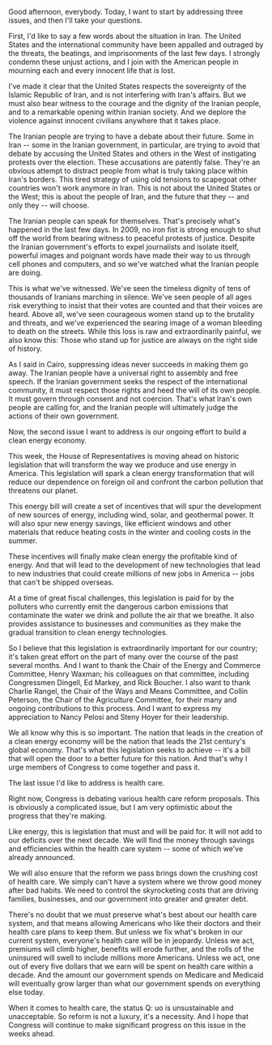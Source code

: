 Good afternoon, everybody. Today, I want to start by addressing three issues, and then I'll take your questions.

First, I'd like to say a few words about the situation in Iran. The United States and the international community have been appalled and outraged by the threats, the beatings, and imprisonments of the last few days. I strongly condemn these unjust actions, and I join with the American people in mourning each and every innocent life that is lost.

I've made it clear that the United States respects the sovereignty of the Islamic Republic of Iran, and is not interfering with Iran's affairs. But we must also bear witness to the courage and the dignity of the Iranian people, and to a remarkable opening within Iranian society. And we deplore the violence against innocent civilians anywhere that it takes place.

The Iranian people are trying to have a debate about their future. Some in Iran -- some in the Iranian government, in particular, are trying to avoid that debate by accusing the United States and others in the West of instigating protests over the election. These accusations are patently false. They're an obvious attempt to distract people from what is truly taking place within Iran's borders. This tired strategy of using old tensions to scapegoat other countries won't work anymore in Iran. This is not about the United States or the West; this is about the people of Iran, and the future that they -- and only they -- will choose.

The Iranian people can speak for themselves. That's precisely what's happened in the last few days. In 2009, no iron fist is strong enough to shut off the world from bearing witness to peaceful protests of justice. Despite the Iranian government's efforts to expel journalists and isolate itself, powerful images and poignant words have made their way to us through cell phones and computers, and so we've watched what the Iranian people are doing.

This is what we've witnessed. We've seen the timeless dignity of tens of thousands of Iranians marching in silence. We've seen people of all ages risk everything to insist that their votes are counted and that their voices are heard. Above all, we've seen courageous women stand up to the brutality and threats, and we've experienced the searing image of a woman bleeding to death on the streets. While this loss is raw and extraordinarily painful, we also know this: Those who stand up for justice are always on the right side of history.

As I said in Cairo, suppressing ideas never succeeds in making them go away. The Iranian people have a universal right to assembly and free speech. If the Iranian government seeks the respect of the international community, it must respect those rights and heed the will of its own people. It must govern through consent and not coercion. That's what Iran's own people are calling for, and the Iranian people will ultimately judge the actions of their own government.

Now, the second issue I want to address is our ongoing effort to build a clean energy economy.

This week, the House of Representatives is moving ahead on historic legislation that will transform the way we produce and use energy in America. This legislation will spark a clean energy transformation that will reduce our dependence on foreign oil and confront the carbon pollution that threatens our planet.

This energy bill will create a set of incentives that will spur the development of new sources of energy, including wind, solar, and geothermal power. It will also spur new energy savings, like efficient windows and other materials that reduce heating costs in the winter and cooling costs in the summer.

These incentives will finally make clean energy the profitable kind of energy. And that will lead to the development of new technologies that lead to new industries that could create millions of new jobs in America -- jobs that can't be shipped overseas.

At a time of great fiscal challenges, this legislation is paid for by the polluters who currently emit the dangerous carbon emissions that contaminate the water we drink and pollute the air that we breathe. It also provides assistance to businesses and communities as they make the gradual transition to clean energy technologies.

So I believe that this legislation is extraordinarily important for our country; it's taken great effort on the part of many over the course of the past several months. And I want to thank the Chair of the Energy and Commerce Committee, Henry Waxman; his colleagues on that committee, including Congressmen Dingell, Ed Markey, and Rick Boucher. I also want to thank Charlie Rangel, the Chair of the Ways and Means Committee, and Collin Peterson, the Chair of the Agriculture Committee, for their many and ongoing contributions to this process. And I want to express my appreciation to Nancy Pelosi and Steny Hoyer for their leadership.

We all know why this is so important. The nation that leads in the creation of a clean energy economy will be the nation that leads the 21st century's global economy. That's what this legislation seeks to achieve -- it's a bill that will open the door to a better future for this nation. And that's why I urge members of Congress to come together and pass it.

The last issue I'd like to address is health care.

Right now, Congress is debating various health care reform proposals. This is obviously a complicated issue, but I am very optimistic about the progress that they're making.

Like energy, this is legislation that must and will be paid for. It will not add to our deficits over the next decade. We will find the money through savings and efficiencies within the health care system -- some of which we've already announced.

We will also ensure that the reform we pass brings down the crushing cost of health care. We simply can't have a system where we throw good money after bad habits. We need to control the skyrocketing costs that are driving families, businesses, and our government into greater and greater debt.

There's no doubt that we must preserve what's best about our health care system, and that means allowing Americans who like their doctors and their health care plans to keep them. But unless we fix what's broken in our current system, everyone's health care will be in jeopardy. Unless we act, premiums will climb higher, benefits will erode further, and the rolls of the uninsured will swell to include millions more Americans. Unless we act, one out of every five dollars that we earn will be spent on health care within a decade. And the amount our government spends on Medicare and Medicaid will eventually grow larger than what our government spends on everything else today.

When it comes to health care, the status Q: uo is unsustainable and unacceptable. So reform is not a luxury, it's a necessity. And I hope that Congress will continue to make significant progress on this issue in the weeks ahead.

